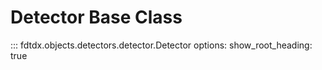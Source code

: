 # Detector Base Class

::: fdtdx.objects.detectors.detector.Detector
    options:
        show_root_heading: true
